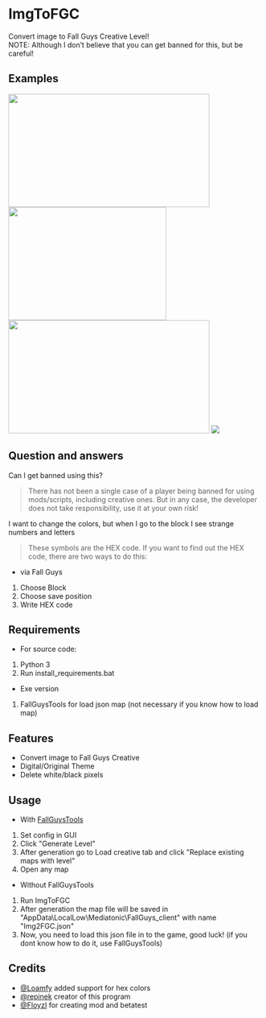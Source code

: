 # ImgToFGC
Convert image to Fall Guys Creative Level! <br>
NOTE: Although I don’t believe that you can get banned for this, but be careful!

## Examples
<img src="https://github.com/repinek/ImgToFGC/assets/137826826/b37c4ddf-8d96-4174-bb7e-6a512e7cf5da" width="400" height="225"/>
<img src="https://github.com/repinek/ImgToFGC/assets/137826826/6f4ba9e7-51b3-4f4d-8bf0-b6434ea79287" width="314" height="225"/>
<br>
<img src="https://github.com/repinek/ImgToFGC/assets/137826826/5e065e81-686a-48ce-8fbb-12f5cc6b182f" width="400" height="225"/>
<img src="https://github.com/repinek/ImgToFGC/assets/137826826/5fde924e-ef3f-42bb-9659-bf45161691f5"/>

## Question and answers 
Can I get banned using this?
> There has not been a single case of a player being banned for using mods/scripts, including creative ones. But in any case, the developer does not take responsibility, use it at your own risk!

I want to change the colors, but when I go to the block I see strange numbers and letters
> These symbols are the HEX code.
If you want to find out the HEX code, there are two ways to do this:
- via Fall Guys
1. Choose Block
2. Choose save position
3. Write HEX code

## Requirements
- For source code:
1. Python 3
2. Run install_requirements.bat
- Exe version
1. FallGuysTools for load json map (not necessary if you know how to load map)

## Features 
- Convert image to Fall Guys Creative 
- Digital/Original Theme
- Delete white/black pixels

## Usage
- With [FallGuysTools](https://discord.gg/MpGcpZT4pY)
1. Set config in GUI
2. Click "Generate Level"
3. After generation go to Load creative tab and click "Replace existing maps with level"
4. Open any map

- Without FallGuysTools
1. Run ImgToFGC
2. After generation the map file will be saved in "AppData\LocalLow\Mediatonic\FallGuys_client\" with name "Img2FGC.json"
3. Now, you need to load this json file in to the game, good luck! (if you dont know how to do it, use FallGuysTools)

## Credits
- [@Loamfy](https://github.com/Loamfy) added support for hex colors
- [@repinek](https://github.com/repinek) creator of this program
- [@FloyzI](https://github.com/floyzi) for creating mod and betatest


